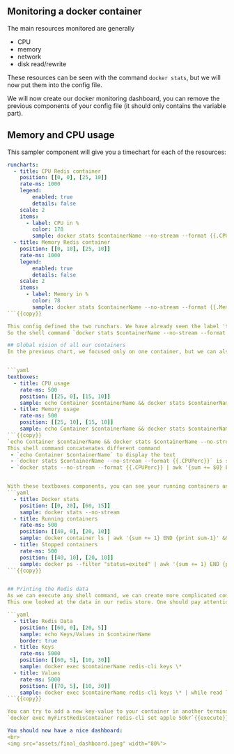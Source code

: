 ## Monitoring a docker container
The main resources  monitored are generally
- CPU
- memory
- network
- disk read/rewrite  
  
These resources can be seen with the command `docker stats`, but we will now put them into the config file.

We will now create our docker monitoring dashboard, you can remove the previous components of your config file (it should only contains the variable part).
## Memory and CPU usage
This sampler component will give you a timechart for each of the resources:
```yaml
runcharts:
  - title: CPU Redis container
    position: [[0, 0], [25, 10]]
    rate-ms: 1000
    legend:
        enabled: true
        details: false
    scale: 2
    items:
      - label: CPU in %
        color: 178
        sample: docker stats $containerName --no-stream --format {{.CPUPerc}} | cut -d '%' -f 1
  - title: Memory Redis container
    position: [[0, 10], [25, 10]]
    rate-ms: 1000
    legend:
        enabled: true
        details: false
    scale: 2
    items:
      - label: Memory in %
        color: 78
        sample: docker stats $containerName --no-stream --format {{.MemPerc}} | cut -d '%' -f 1
```{{copy}}

This config defined the two runchars. We have already seen the label 'title' and 'sample'. The label 'position' defines where the component should be in the dashboard. The place and size of a component can also be changed with the arrows on the dashboard. The label 'rate-ms' gives the frequency of the update of the data. 
So the shell command `docker stats $containerName --no-stream --format {{.CPUPerc}} | cut -d '%' -f 1` is based on the shell command seen above. We add the `--no-stream` property as sampler takes care of the update. The last part `--format {{.CPUPerc}} | cut -d '%' -f 1` enables to filter the data to keep only the CPU percentage. Then it splits the text with the separator "%", and keeps the only first part as sampler is expecting a number and not a percentage. 

## Global vision of all our containers
In the previous chart, we focused only on one container, but we can also want to have the vision of all our resources used by the containers.


```yaml
textboxes:
  - title: CPU usage
    rate-ms: 500
    position: [[25, 0], [15, 10]]
    sample: echo Container $containerName && docker stats $containerName --no-stream --format {{.CPUPerc}} && echo '\nAll containers' && docker stats --no-stream --format {{.CPUPerc}} | awk '{sum += $0} END {print sum"%"}'
  - title: Memory usage
    rate-ms: 500
    position: [[25, 10], [15, 10]]
    sample: echo Container $containerName && docker stats $containerName --no-stream  --format {{.MemPerc}} && echo '\nAll containers' && docker stats --no-stream --format {{.MemPerc}} | awk '{sum += $0} END {print sum"%"}'
```{{copy}}
`echo Container $containerName && docker stats $containerName --no-stream --format {{.CPUPerc}} && echo '\nAll containers' && docker stats --no-stream --format {{.CPUPerc}} | awk '{sum += $0} END {print sum"%"}'`
This shell command concatenates different command
 - `echo Container $containerName` to display the text
 - `docker stats $containerName --no-stream --format {{.CPUPerc}}` is similar to the one seen above
 - `docker stats --no-stream --format {{.CPUPerc}} | awk '{sum += $0} END {print sum"%"}'` sums the CPU usage of all the containers


With these textboxes components, you can see your running containers and the stopped containers. There should only be one entry for each kind of component ("textboxes" is not repeated).
```yaml
  - title: Docker stats
    position: [[0, 20], [60, 15]]
    sample: docker stats --no-stream
  - title: Running containers
    rate-ms: 500
    position: [[40, 0], [20, 10]]
    sample: docker container ls | awk '{sum += 1} END {print sum-1}' && echo && docker container ls --format "table {{.ID}}\t{{.Image}}"
  - title: Stopped containers
    rate-ms: 500
    position: [[40, 10], [20, 10]]
    sample: docker ps --filter "status=exited" | awk '{sum += 1} END {print sum-1}' && echo && docker ps --filter "status=exited" --format "table {{.ID}}\t{{.Image}}"
```{{copy}}


## Printing the Redis data
As we can execute any shell command, we can create more complicated components.
This one looked at the data in our redis store. One should pay attention that the CPU usage increases every time, the updates are fetched.

```yaml
  - title: Redis Data
    position: [[60, 0], [20, 5]]
    sample: echo Keys/Values in $containerName
    border: true
  - title: Keys
    rate-ms: 5000
    position: [[60, 5], [10, 30]]
    sample: docker exec $containerName redis-cli keys \*
  - title: Values
    rate-ms: 5000
    position: [[70, 5], [10, 30]]
    sample: docker exec $containerName redis-cli keys \* | while read line ; do docker exec $containerName redis-cli get $line ; done
```{{copy}}

You can try to add a new key-value to your container in another terminal and see the data changed within 5s, the updating time.
`docker exec myFirstRedisContainer redis-cli set apple 50kr`{{execute}}

You should now have a nice dashboard:
<br>
<img src="assets/final_dashboard.jpeg" width="80%">

